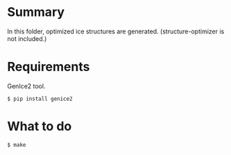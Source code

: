 # Summary

In this folder, optimized ice structures are generated.
(structure-optimizer is not included.)

# Requirements

GenIce2 tool.
```
$ pip install genice2
```

# What to do

```shell
$ make
```
